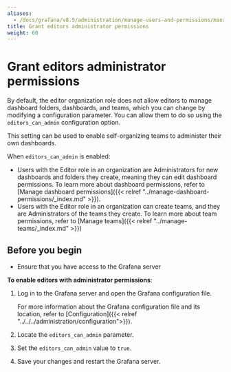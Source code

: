 ```yaml
---
aliases:
  - /docs/grafana/v8.5/administration/manage-users-and-permissions/manage-server-users/grant-editor-admin-permissions/
title: Grant editors administrator permissions
weight: 60
---
```


# Grant editors administrator permissions

By default, the editor organization role does not allow editors to manage dashboard folders, dashboards, and teams, which you can change by modifying a configuration parameter. You can allow them to do so using the `editors_can_admin` configuration option.

This setting can be used to enable self-organizing teams to administer their own dashboards.

When `editors_can_admin` is enabled:

- Users with the Editor role in an organization are Administrators for new dashboards and folders they create, meaning they can edit dashboard permissions. To learn more about dashboard permissions, refer to [Manage dashboard permissions]({{< relref "../manage-dashboard-permissions/_index.md" >}}).
- Users with the Editor role in an organization can create teams, and they are Administrators of the teams they create. To learn more about team permissions, refer to [Manage teams]({{< relref "../manage-teams/_index.md" >}})

## Before you begin

- Ensure that you have access to the Grafana server

**To enable editors with administrator permissions**:

1. Log in to the Grafana server and open the Grafana configuration file.

   For more information about the Grafana configuration file and its location, refer to [Configuration]({{< relref "../../../administration/configuration">}}).

1. Locate the `editors_can_admin` parameter.
1. Set the `editors_can_admin` value to `true`.
1. Save your changes and restart the Grafana server.
